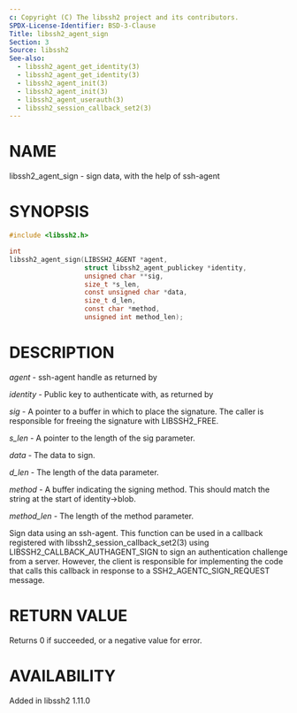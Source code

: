 ```yaml
---
c: Copyright (C) The libssh2 project and its contributors.
SPDX-License-Identifier: BSD-3-Clause
Title: libssh2_agent_sign
Section: 3
Source: libssh2
See-also:
  - libssh2_agent_get_identity(3)
  - libssh2_agent_get_identity(3)
  - libssh2_agent_init(3)
  - libssh2_agent_init(3)
  - libssh2_agent_userauth(3)
  - libssh2_session_callback_set2(3)
---
```


# NAME

libssh2_agent_sign - sign data, with the help of ssh-agent

# SYNOPSIS

~~~c
#include <libssh2.h>

int
libssh2_agent_sign(LIBSSH2_AGENT *agent,
                   struct libssh2_agent_publickey *identity,
                   unsigned char **sig,
                   size_t *s_len,
                   const unsigned char *data,
                   size_t d_len,
                   const char *method,
                   unsigned int method_len);
~~~

# DESCRIPTION

*agent* - ssh-agent handle as returned by

*identity* - Public key to authenticate with, as returned by

*sig* - A pointer to a buffer in which to place the signature. The caller
is responsible for freeing the signature with LIBSSH2_FREE.

*s_len* - A pointer to the length of the sig parameter.

*data* - The data to sign.

*d_len* - The length of the data parameter.

*method* - A buffer indicating the signing method. This should match the
string at the start of identity-\>blob.

*method_len* - The length of the method parameter.

Sign data using an ssh-agent. This function can be used in a callback
registered with libssh2_session_callback_set2(3) using
LIBSSH2_CALLBACK_AUTHAGENT_SIGN to sign an authentication challenge from a
server. However, the client is responsible for implementing the code that calls
this callback in response to a SSH2_AGENTC_SIGN_REQUEST message.

# RETURN VALUE

Returns 0 if succeeded, or a negative value for error.

# AVAILABILITY

Added in libssh2 1.11.0
